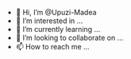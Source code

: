 - 👋 Hi, I’m @Upuzi-Madea
- 👀 I’m interested in ...
- 🌱 I’m currently learning ...
- 💞️ I’m looking to collaborate on ...
- 📫 How to reach me ...

<!---
Upuzi-Madea/Upuzi-Madea is a ✨ special ✨ repository because its `README.md` (this file) appears on your GitHub profile.
You can click the Preview link to take a look at your changes.
--->
